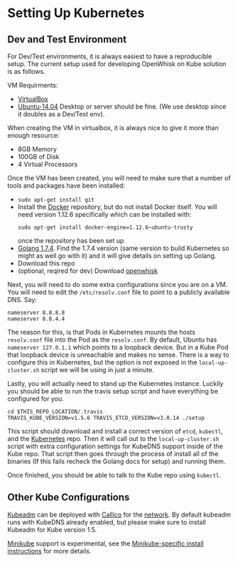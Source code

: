 # Setting Up Kubernetes

## Dev and Test Environment

For Dev/Test environments, it is always easiest to have a reproducible setup. The
current setup used for developing OpenWhisk on Kube solution is as follows.

VM Requirments:

* [VirtualBox](https://www.virtualbox.org/)
* [Ubuntu-14.04](https://www.ubuntu.com/download/alternative-downloads)
  Desktop or server should be fine. (We use desktop since it doubles as a Dev/Test env).

When creating the VM in virtualbox, it is always nice to give it more than enough
resource:

* 8GB Memory
* 100GB of Disk
* 4 Virtual Processors

Once the VM has been created, you will need to make sure that a number of tools
and packages have been installed:

* `sudo apt-get install git`
* Install the  [Docker](https://docs.docker.com/engine/installation/linux/ubuntu/#install-using-the-repository)
  repository, but do not install Docker itself. You will need version 1.12.6
  specifically which can be installed with:
  ```
  sudo apt-get install docker-engine=1.12.6~ubuntu-trusty
  ```
  once the repository has been set up
* [Golang 1.7.4](https://golang.org/dl/). Find the 1.7.4 version (same version to build Kubernetes
  so might as well go with it) and it will give details on setting up Golang.
* Download this repo
* (optional, reqired for dev) Download [openwhisk](https://github.com/apache/incubator-openwhisk)

Next, you will need to do some extra configurations since you are on a
VM. You will need to edit the `/etc/resolv.conf` file to point to a publicly
available DNS. Say:

```
nameserver 8.8.8.8
nameserver 8.8.4.4
```

The reason for this, is that Pods in Kubernetes mounts the hosts `resolv.conf`
file into the Pod as the `resolv.conf`. By default, Ubuntu has `nameserver 127.0.1.1`
which points to a loopback device. But in a Kube Pod that loopback
device is unreachable and makes no sense. There is a way to configure this in
Kubernetes, but the option is not exposed in the `local-up-cluster.sh` script
we will be using in just a minute.

Lastly, you will actually need to stand up the Kubernetes instance.
Luckily you should be able to run the travis setup script and have everything
be configured for you.

```
cd $THIS_REPO_LOCATION/.travis
TRAVIS_KUBE_VERSION=v1.5.6 TRAVIS_ETCD_VERSION=v3.0.14 ./setup
```

This script should download and install a correct version of `etcd`, `kubectl`, and the
[Kubernetes](https://github.com/kubernetes/kubernetes) repo. Then it will call
out to the `local-up-cluster.sh` script with extra configuration settings for
KubeDNS support inside of the Kube repo. That script then goes through
the process of install all of the binaries (If this fails recheck the Golang docs for setup)
and running them.

Once finished, you should be able to talk to the Kube repo using `kubectl`.

## Other Kube Configurations

[Kubeadm](https://kubernetes.io/docs/getting-started-guides/kubeadm/)
can be deployed with [Callico](https://www.projectcalico.org/) for the
[network](http://docs.projectcalico.org/v2.1/getting-started/kubernetes/installation/hosted/kubeadm/).
By default kubeadm runs with KubeDNS already enabled, but please make sure
to install Kubeadm for Kube version 1.5.

[Minikube](https://github.com/kubernetes/minikube) support is
experimental, see the
[Minikube-specific install instructions](/resources/minikube/README.md) for more
details.
